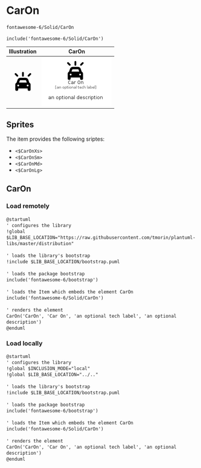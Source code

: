 # CarOn


```text
fontawesome-6/Solid/CarOn
```

```text
include('fontawesome-6/Solid/CarOn')
```



| Illustration | CarOn |
| :---: | :---: |
| ![illustration for Illustration](../../fontawesome-6/Solid/CarOn.png) | ![illustration for CarOn](../../fontawesome-6/Solid/CarOn.Local.png) |



## Sprites
The item provides the following sriptes:

- `<$CarOnXs>`
- `<$CarOnSm>`
- `<$CarOnMd>`
- `<$CarOnLg>`





## CarOn

### Load remotely
```plantuml
@startuml
' configures the library
!global $LIB_BASE_LOCATION="https://raw.githubusercontent.com/tmorin/plantuml-libs/master/distribution"

' loads the library's bootstrap
!include $LIB_BASE_LOCATION/bootstrap.puml

' loads the package bootstrap
include('fontawesome-6/bootstrap')

' loads the Item which embeds the element CarOn
include('fontawesome-6/Solid/CarOn')

' renders the element
CarOn('CarOn', 'Car On', 'an optional tech label', 'an optional description')
@enduml
```

### Load locally
```plantuml
@startuml
' configures the library
!global $INCLUSION_MODE="local"
!global $LIB_BASE_LOCATION="../.."

' loads the library's bootstrap
!include $LIB_BASE_LOCATION/bootstrap.puml

' loads the package bootstrap
include('fontawesome-6/bootstrap')

' loads the Item which embeds the element CarOn
include('fontawesome-6/Solid/CarOn')

' renders the element
CarOn('CarOn', 'Car On', 'an optional tech label', 'an optional description')
@enduml
```

